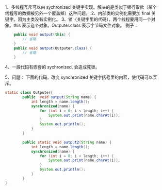 1、多线程互斥可以由 sychronized 关键字实现。解决的是类似于银行取款（某个线程写的数据被另外一个覆盖掉）这种问题。
2、内部类的实例化需要加 final 关键字。因为主类没有实例化。
3、锁（关键字里的代码），两个线程要用同一个对象。this 表示这个对象。Outputer.class 表示字节码文件对象。
例子：
```java
	public void output(this) {
		// 省略
	}
	public void output(Outputer.class) {
		// 省略
	}
```
 
4、一段代码有嵌套的 sychronized, 会造成死锁。

5、问题：
下面的代码，改变 synchronized 关键字括号里的内容，使代码可以互斥。
```java
static class Outputer{
		public  void output(String name) {
			int length = name.length();
			synchronized(name) {
				for (int i = 0; i < length; i++) {
					System.out.print(name.charAt(i));
				}
				System.out.println();
			}
		}
		
		public static void output2(String name) {
			int length = name.length();
			synchronized(name) {
				for (int i = 0; i < length; i++) {
					System.out.print(name.charAt(i));
				}
				System.out.println();
			}
		}
}
```